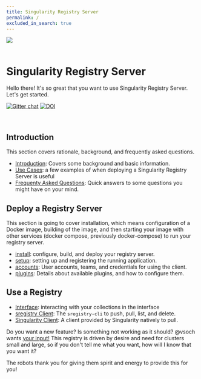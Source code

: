 ```yaml
---
title: Singularity Registry Server
permalink: /
excluded_in_search: true
---
```


<div style="float:right; margin-bottom:50px; color:#666">
</div>

<div>
    <img src="assets/img/logo.png" style="float:left">
</div><br><br>


# Singularity Registry Server

Hello there! It's so great that you want to use Singularity Registry Server. Let's get started.

[![Gitter chat](https://badges.gitter.im/gitterHQ/gitter.png)](https://gitter.im/singularityhub/lobby)
[![DOI](https://joss.theoj.org/papers/10.21105/joss.00426/status.svg)](https://doi.org/10.21105/joss.00426)

<br>

## Introduction
This section covers rationale, background, and frequently asked questions.

 - [Introduction](docs/introduction): Covers some background and basic information.
 - [Use Cases](docs/use-cases): a few examples of when deploying a Singularity Registry Server is useful
 - [Frequenty Asked Questions](docs/faq): Quick answers to some questions you might have on your mind.

## Deploy a Registry Server
This section is going to cover installation, which means configuration of a Docker image, building of the image, and then starting your image with other services (docker compose, previously docker-compose) to run your registry server.

 - [install](docs/install): configure, build, and deploy your registry server.
 - [setup](docs/setup): setting up and registering the running application.
 - [accounts](docs/accounts/credentials): User accounts, teams, and credentials for using the client.
 - [plugins](docs/plugins): Details about available plugins, and how to configure them.

## Use a Registry

 - [Interface](docs/interface): interacting with your collections in the interface
 - [sregistry Client](docs/client): The `sregistry-cli` to push, pull, list, and delete.
 - [Singularity Client](docs/singularity-client): A client provided by Singularity natively to pull.

Do you want a new feature? Is something not working as it should? @vsoch wants [your input!](https://www.github.com/singularityhub/sregistry/issues) This registry is driven by desire and need for clusters small and large, so if you don't tell me what you want, how will I know that you want it?

The robots thank you for giving them spirit and energy to provide this for you!
